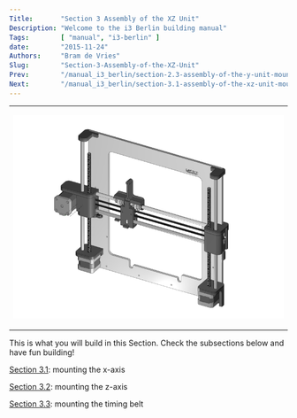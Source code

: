 ```yaml
---
Title:       "Section 3 Assembly of the XZ Unit"
Description: "Welcome to the i3 Berlin building manual"
Tags:        [ "manual", "i3-berlin" ]
date:        "2015-11-24"
Authors:     "Bram de Vries"
Slug:        "Section-3-Assembly-of-the-XZ-Unit"
Prev:        "/manual_i3_berlin/section-2.3-assembly-of-the-y-unit-mounting-the-y-carriage-and-timing-belt"
Next:        "/manual_i3_berlin/section-3.1-assembly-of-the-xz-unit-mounting-the-x-axis"
---
```



<table>
<colgroup>
<col width="100%" />
</colgroup>
<tbody>
<tr class="odd">
<td align="left"><p><img src="/media/Section_3_0001.png" alt="/media/Section_3_0001.png" /></p></td>
</tr>
</tbody>
</table>

This is what you will build in this Section. Check the subsections below and have fun building!

[Section 3.1](/manual_i3_berlin/section-3.1-assembly-of-the-xz-unit-mounting-the-x-axis): mounting the x-axis

[Section 3.2](/manual_i3_berlin/section-3.2-assembly-of-the-xz-unit-mounting-the-z-axis): mounting the z-axis

[Section 3.3](/manual_i3_berlin/section-3.3-assembly-of-the-xz-unit-mounting-the-timing-belt): mounting the timing belt

